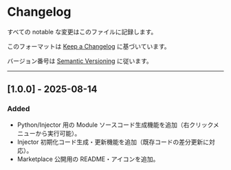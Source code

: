 # Changelog

すべての notable な変更はこのファイルに記録します。  

このフォーマットは [Keep a Changelog](https://keepachangelog.com/ja/1.0.0/) に基づいています。  

バージョン番号は [Semantic Versioning](https://semver.org/lang/ja/) に従います。  

---

## [1.0.0] - 2025-08-14
### Added
- Python/Injector 用の Module ソースコード生成機能を追加（右クリックメニューから実行可能）。
- Injector 初期化コード生成・更新機能を追加（既存コードの差分更新に対応）。
- Marketplace 公開用の README・アイコンを追加。
